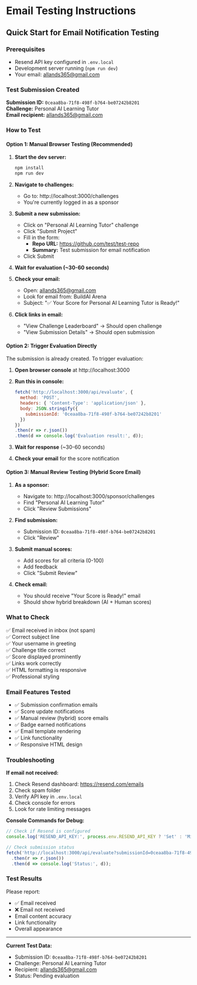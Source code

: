 # Email Testing Instructions

## Quick Start for Email Notification Testing

### Prerequisites
- Resend API key configured in `.env.local`
- Development server running (`npm run dev`)
- Your email: allands365@gmail.com

### Test Submission Created
**Submission ID:** `0ceaa8ba-71f8-498f-b764-be07242b8201`  
**Challenge:** Personal AI Learning Tutor  
**Email recipient:** allands365@gmail.com

### How to Test

#### Option 1: Manual Browser Testing (Recommended)

1. **Start the dev server:**
   ```bash
   npm install
   npm run dev
   ```

2. **Navigate to challenges:**
   - Go to: http://localhost:3000/challenges
   - You're currently logged in as a sponsor

3. **Submit a new submission:**
   - Click on "Personal AI Learning Tutor" challenge
   - Click "Submit Project"
   - Fill in the form:
     - **Repo URL:** https://github.com/test/test-repo
     - **Summary:** Test submission for email notification
   - Click Submit

4. **Wait for evaluation (~30-60 seconds)**

5. **Check your email:**
   - Open: allands365@gmail.com
   - Look for email from: BuildAI Arena
   - Subject: "✅ Your Score for Personal AI Learning Tutor is Ready!"

6. **Click links in email:**
   - "View Challenge Leaderboard" → Should open challenge
   - "View Submission Details" → Should open submission

#### Option 2: Trigger Evaluation Directly

The submission is already created. To trigger evaluation:

1. **Open browser console** at http://localhost:3000

2. **Run this in console:**
   ```javascript
   fetch('http://localhost:3000/api/evaluate', {
     method: 'POST',
     headers: { 'Content-Type': 'application/json' },
     body: JSON.stringify({ 
       submissionId: '0ceaa8ba-71f8-498f-b764-be07242b8201' 
     })
   })
   .then(r => r.json())
   .then(d => console.log('Evaluation result:', d));
   ```

3. **Wait for response** (~30-60 seconds)

4. **Check your email** for the score notification

#### Option 3: Manual Review Testing (Hybrid Score Email)

1. **As a sponsor:**
   - Navigate to: http://localhost:3000/sponsor/challenges
   - Find "Personal AI Learning Tutor"
   - Click "Review Submissions"

2. **Find submission:**
   - Submission ID: `0ceaa8ba-71f8-498f-b764-be07242b8201`
   - Click "Review"

3. **Submit manual scores:**
   - Add scores for all criteria (0-100)
   - Add feedback
   - Click "Submit Review"

4. **Check email:**
   - You should receive "Your Score is Ready!" email
   - Should show hybrid breakdown (AI + Human scores)

### What to Check

✅ Email received in inbox (not spam)  
✅ Correct subject line  
✅ Your username in greeting  
✅ Challenge title correct  
✅ Score displayed prominently  
✅ Links work correctly  
✅ HTML formatting is responsive  
✅ Professional styling  

### Email Features Tested

- ✅ Submission confirmation emails
- ✅ Score update notifications
- ✅ Manual review (hybrid) score emails  
- ✅ Badge earned notifications
- ✅ Email template rendering
- ✅ Link functionality
- ✅ Responsive HTML design

### Troubleshooting

**If email not received:**
1. Check Resend dashboard: https://resend.com/emails
2. Check spam folder
3. Verify API key in `.env.local`
4. Check console for errors
5. Look for rate limiting messages

**Console Commands for Debug:**
```javascript
// Check if Resend is configured
console.log('RESEND_API_KEY:', process.env.RESEND_API_KEY ? 'Set' : 'Missing');

// Check submission status
fetch('http://localhost:3000/api/evaluate?submissionId=0ceaa8ba-71f8-498f-b764-be07242b8201')
  .then(r => r.json())
  .then(d => console.log('Status:', d));
```

### Test Results

Please report:
- ✅ Email received
- ❌ Email not received
- Email content accuracy
- Link functionality
- Overall appearance

---

**Current Test Data:**
- Submission ID: `0ceaa8ba-71f8-498f-b764-be07242b8201`
- Challenge: Personal AI Learning Tutor
- Recipient: allands365@gmail.com
- Status: Pending evaluation
